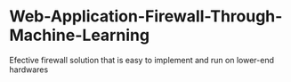 # Web-Application-Firewall-Through-Machine-Learning
Efective firewall solution that is easy to implement and run on lower-end hardwares
